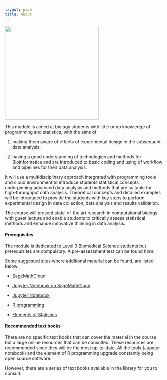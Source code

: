 ```yaml
---
layout: page
title: About
---
```


<img src='{{ site.url }}{{ site.baseurl }}/assets/about_image.jpg' width=300px>

This module is aimed at biology students with little or no knowledge of programming and statistics, with the aims of

1. making them aware of
effects of experimental design in the subsequent data analysis;

2. having a good understanding of technologies and methods for Bioinformatics and are introduced to basic coding and using of workflow and
pipelines for their data analysis.

It will use a multidisciplinary approach integrated with programming
tools and cloud environment to introduce students statistical concepts
underpinning advanced data analysis and methods that are suitable for
high-throughput data analysis.  Theoretical concepts and detailed
examples will be introduced to provide the students with key steps to
perform experimental design in data collection, data analysis and
results validation.

The course will present state-of-the art research in computational
biology with guest lecture and enable students to critically assess
statistical methods and enhance innovative thinking in data analysis.


#### Prerequisites

The module is dedicated to Level 3 Biomedical Science students but
prerequisites are compulsory. A pre-assessment test can be found
*here*.

Some suggested sites where additional material can be found, are listed
below:

* [SageMathCloud](https://cloud.sagemath.com)

* [Jupyter Notebook on
SageMathCloud](https://www.youtube.com/watch?v=cR0JV8bmUt0)

* [Jupyter
Notebook](http://blog.revolutionanalytics.com/2015/09/using-r-with-jupyter-notebooks.html)

* [R programming](http://www.statmethods.net/)

* [Elements of Statistics](http://www.open.edu/openlearnworks/mod/oucontent/view.php?id=18263&printable=1)

#### Recommended text books

There are no specific text books that can cover the material in the
course but a large online resources that can be consulted. These
resources are recommended since they will be the most up-to-date. All
the tools (Jupyter notebook) and the element of R programming upgrade
constantly being open source software.

However, there are a series of text books available in the library for
you to consult:

